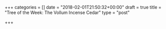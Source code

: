 +++
categories = []
date = "2018-02-01T21:50:32+00:00"
draft = true
title = "Tree of the Week: The Vollum Incense Cedar"
type = "post"

+++

